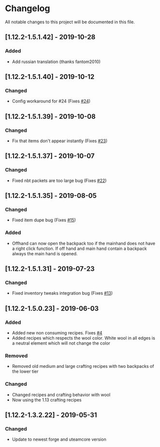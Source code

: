 # Changelog
All notable changes to this project will be documented in this file.

## [1.12.2-1.5.1.42] - 2019-10-28
### Added
- Add russian translation (thanks fantom2010)

## [1.12.2-1.5.1.40] - 2019-10-12
### Changed
- Config workaround for #24 (Fixes [#24](https://github.com/MC-U-Team/Useful-Backpacks/issues/24))

## [1.12.2-1.5.1.39] - 2019-10-08
### Changed
- Fix that items don't appear instantly (Fixes [#23](https://github.com/MC-U-Team/Useful-Backpacks/issues/23))

## [1.12.2-1.5.1.37] - 2019-10-07
### Changed
- Fixed nbt packets are too large bug (Fixes [#22](https://github.com/MC-U-Team/Useful-Backpacks/issues/22))

## [1.12.2-1.5.1.35] - 2019-08-05
### Changed
- Fixed item dupe bug (Fixes [#15](https://github.com/MC-U-Team/Useful-Backpacks/issues/15))

### Added
- Offhand can now open the backpack too if the mainhand does not have a right click function. If off hand and main hand contain a backpack always the main hand is opened.

## [1.12.2-1.5.1.31] - 2019-07-23
### Changed
- Fixed inventory tweaks integration bug (Fixes [#13](https://github.com/MC-U-Team/Useful-Backpacks/issues/13))

## [1.12.2-1.5.0.23] - 2019-06-03
### Added
- Added new non consuming recipes. Fixes [#4](https://github.com/MC-U-Team/Useful-Backpacks/issues/4)
- Added recipes which respects the wool color. White wool in all edges is a neutral element which will not change the color

### Removed
- Removed old medium and large crafting recipes with two backpacks of the lower tier

### Changed
- Changed recipes and crafting behavior with wool
- Now using the 1.13 crafting recipes

## [1.12.2-1.3.2.22] - 2019-05-31
### Changed
- Update to newest forge and uteamcore version
